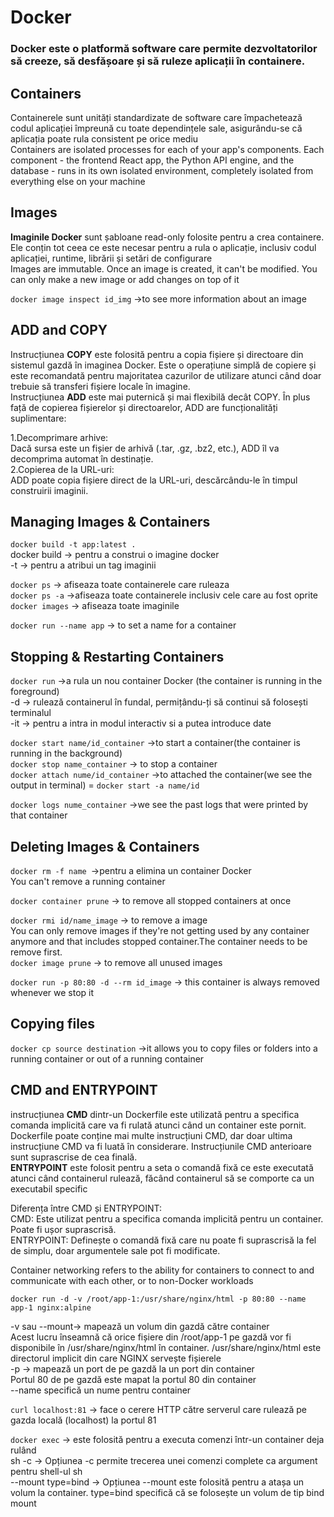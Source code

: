 # Docker

### Docker este o platformă software care permite dezvoltatorilor să creeze, să desfășoare și să ruleze aplicații în containere.   
## Containers
Containerele sunt unități standardizate de software care împachetează codul aplicației împreună cu toate dependințele sale, asigurându-se că aplicația poate rula consistent pe orice mediu  
Containers are isolated processes for each of your app's components. Each component - the frontend React app, the Python API engine, and the database - runs in its own isolated environment, completely isolated from everything else on your machine  

## Images 
**Imaginile Docker** sunt șabloane read-only folosite pentru a crea containere. Ele conțin tot ceea ce este necesar pentru a rula o aplicație, inclusiv codul aplicației, runtime, librării și setări de configurare  
Images are immutable. Once an image is created, it can't be modified. You can only make a new image or add changes on top of it  

`docker image inspect id_img` ->to see more information about an image  
## ADD and COPY 
Instrucțiunea **COPY** este folosită pentru a copia fișiere și directoare din sistemul gazdă în imaginea Docker. Este o operațiune simplă de copiere și este recomandată pentru majoritatea cazurilor de utilizare atunci când doar trebuie să transferi fișiere locale în imagine.  
Instrucțiunea **ADD** este mai puternică și mai flexibilă decât COPY. În plus față de copierea fișierelor și directoarelor, ADD are funcționalități suplimentare:  

1.Decomprimare arhive:  
Dacă sursa este un fișier de arhivă (.tar, .gz, .bz2, etc.), ADD îl va decomprima automat în destinație.  
2.Copierea de la URL-uri:  
ADD poate copia fișiere direct de la URL-uri, descărcându-le în timpul construirii imaginii.  

## Managing Images & Containers

`docker build -t app:latest . `   
docker build -> pentru a construi o imagine docker  
-t -> pentru a atribui un tag imaginii  

`docker ps` -> afiseaza toate containerele care ruleaza  
`docker ps -a` ->afiseaza toate containerele inclusiv cele care au fost oprite   
`docker images` -> afiseaza toate imaginile  

`docker run --name app` -> to set a name for a container  

## Stopping & Restarting Containers
`docker run` ->a rula un nou container Docker (the container is running in the foreground)  
-d -> rulează containerul în fundal, permițându-ți să continui să folosești terminalul  
-it -> pentru a intra in modul interactiv si a putea introduce date   

`docker start name/id_container` ->to start a container(the container is running in the background)   
`docker stop name_container` -> to stop a container  
`docker attach nume/id_container` ->to attached the container(we see the output in terminal)  = `docker start -a name/id`

 `docker logs nume_container` ->we see the past logs that were printed by that container  

## Deleting Images & Containers
`docker rm -f name `->pentru a elimina un container Docker  
You can't remove a running container  

`docker container prune` -> to remove all stopped containers at once  

`docker rmi id/name_image` -> to remove a image  
You can only remove images if they're not getting used by any container anymore and that includes stopped container.The container needs to be remove first.    
`docker image prune` -> to remove all unused images  

`docker run -p 80:80 -d --rm id_image` -> this container is always removed whenever we stop it  

## Copying files 
`docker cp source destination` ->it allows you to copy files or folders into a running container or out of a running container  
## CMD and ENTRYPOINT
instrucțiunea **CMD** dintr-un Dockerfile este utilizată pentru a specifica comanda implicită care va fi rulată atunci când un container este pornit.  
Dockerfile poate conține mai multe instrucțiuni CMD, dar doar ultima instrucțiune CMD va fi luată în considerare. Instrucțiunile CMD anterioare sunt suprascrise de cea finală.  
**ENTRYPOINT** este folosit pentru a seta o comandă fixă ce este executată atunci când containerul rulează, făcând containerul să se comporte ca un executabil specific  

Diferența între CMD și ENTRYPOINT:  
CMD: Este utilizat pentru a specifica comanda implicită pentru un container. Poate fi ușor suprascrisă.  
ENTRYPOINT: Definește o comandă fixă care nu poate fi suprascrisă la fel de simplu, doar argumentele sale pot fi modificate.  

Container networking refers to the ability for containers to connect to and communicate with each other, or to non-Docker workloads  

`docker run -d -v /root/app-1:/usr/share/nginx/html -p 80:80 --name app-1 nginx:alpine`  


-v sau --mount-> mapează un volum din gazdă către container  
Acest lucru înseamnă că orice fișiere din /root/app-1 pe gazdă vor fi disponibile în /usr/share/nginx/html în container. /usr/share/nginx/html este directorul implicit din care NGINX servește fișierele  
-p -> mapează un port de pe gazdă la un port din container  
Portul 80 de pe gazdă este mapat la portul 80 din container  
--name specifică un nume pentru container  

`curl localhost:81` -> face o cerere HTTP către serverul care rulează pe gazda locală (localhost) la portul 81  

`docker exec` -> este folosită pentru a executa comenzi într-un container deja rulând  
sh -c -> Opțiunea -c permite trecerea unei comenzi complete ca argument pentru shell-ul sh  
--mount type=bind -> Opțiunea --mount este folosită pentru a atașa un volum la container. type=bind specifică că se folosește un volum de tip bind mount  


